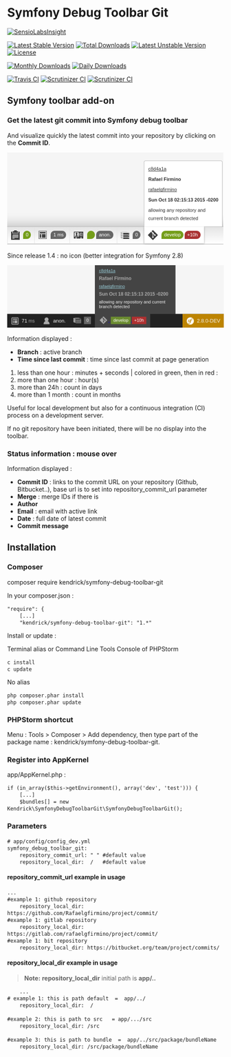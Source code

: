 Symfony Debug Toolbar Git
=========================

[![SensioLabsInsight](https://insight.sensiolabs.com/projects/08698266-b800-4ca4-bb20-8ceb65b3f31b/big.png)](https://insight.sensiolabs.com/projects/08698266-b800-4ca4-bb20-8ceb65b3f31b)

[![Latest Stable Version](https://poser.pugx.org/kendrick/symfony-debug-toolbar-git/v/stable.svg)](https://packagist.org/packages/kendrick/symfony-debug-toolbar-git) [![Total Downloads](https://poser.pugx.org/kendrick/symfony-debug-toolbar-git/downloads.svg)](https://packagist.org/packages/kendrick/symfony-debug-toolbar-git) [![Latest Unstable Version](https://poser.pugx.org/kendrick/symfony-debug-toolbar-git/v/unstable.svg)](https://packagist.org/packages/kendrick/symfony-debug-toolbar-git) [![License](https://poser.pugx.org/kendrick/symfony-debug-toolbar-git/license.svg)](https://packagist.org/packages/kendrick/symfony-debug-toolbar-git)

[![Monthly Downloads](https://poser.pugx.org/kendrick/symfony-debug-toolbar-git/d/monthly.png)](https://packagist.org/packages/kendrick/symfony-debug-toolbar-git) [![Daily Downloads](https://poser.pugx.org/kendrick/symfony-debug-toolbar-git/d/daily.png)](https://packagist.org/packages/kendrick/symfony-debug-toolbar-git)

[![Travis CI](https://travis-ci.org/kendrick-k/symfony-debug-toolbar-git.svg?branch=develop)](https://travis-ci.org/kendrick-k/symfony-debug-toolbar-git) [![Scrutinizer CI](https://scrutinizer-ci.com/g/kendrick-k/symfony-debug-toolbar-git/badges/quality-score.png?b=master)](https://scrutinizer-ci.com/g/kendrick-k/symfony-debug-toolbar-git/) [![Scrutinizer CI](https://scrutinizer-ci.com/g/kendrick-k/symfony-debug-toolbar-git/badges/build.png?b=master)](https://scrutinizer-ci.com/g/kendrick-k/symfony-debug-toolbar-git/)

## Symfony toolbar add-on

### Get the latest git commit into Symfony debug toolbar

And visualize quickly the latest commit into your repository by clicking on the **Commit ID**.

![SymfonyDebugToolbarGit](SymfonyDebugToolbarGit.png "SymfonyDebugToolbarGit")

Since release 1.4 : no icon (better integration for Symfony 2.8)

![SymfonyDebugToolbarGit2.8](symfony_toolbar_2-8.png "SymfonyDebugToolbarGit2.8")

Information displayed :

+ **Branch** : active branch
+ **Time since last commit** : time since last commit at page generation  

1. less than one hour : minutes + seconds | colored in green, then in red :
2. more than one hour : hour(s)
3. more than 24h : count in days
4. more than 1 month : count in months

Useful for local development but also for a continuous integration (CI) process on a development server.

If no git repository have been initiated, there will be no display into the toolbar.

### Status information : mouse over

Information displayed :

+ **Commit ID** : links to the commit URL on your repository (Github, Bitbucket..), base url is to set into repository_commit_url parameter
+ **Merge** : merge IDs if there is
+ **Author**
+ **Email** : email with active link
+ **Date** : full date of latest commit
+ **Commit message**

## Installation

### Composer

composer require kendrick/symfony-debug-toolbar-git

In your composer.json :

    "require": {
        [...]
        "kendrick/symfony-debug-toolbar-git": "1.*"

Install or update :
    
Terminal alias or Command Line Tools Console of PHPStorm

    c install
    c update

No alias

    php composer.phar install
    php composer.phar update

### PHPStorm shortcut

Menu : Tools > Composer > Add dependency, then type part of the package name : kendrick/symfony-debug-toolbar-git.

### Register into AppKernel

app/AppKernel.php :

    if (in_array($this->getEnvironment(), array('dev', 'test'))) {
        [...]
        $bundles[] = new Kendrick\SymfonyDebugToolbarGit\SymfonyDebugToolbarGit();
    
### Parameters

    # app/config/config_dev.yml
    symfony_debug_toolbar_git:
        repository_commit_url: " " #default value  
        repository_local_dir:  /   #default value

 
####  repository_commit_url example in usage


    ...
    #example 1: github repository 
        repository_local_dir: https://github.com/Rafaelgfirmino/project/commit/
    #example 1: gitlab repository 
        repository_local_dir: https://gitlab.com/rafaelgfirmino/project/commit/
    #example 1: bit repository 
        repository_local_dir: https://bitbucket.org/team/project/commits/



####  repository_local_dir example in usage
>**Note:**
>**repository_local_dir**  initial path is **app/..**

        ...
    # example 1: this is path default  =  app/../
        repository_local_dir:  /  

    #example 2: this is path to src   = app/.../src
        repository_local_dir: /src
        
    #example 3: this is path to bundle  =  app/../src/package/bundleName
        repository_local_dir: /src/package/bundleName
    